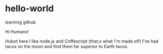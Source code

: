 # hello-world
learning github

Hi Humans!

Hubot here.I like node.js and Coffescript (that;s what I'm made of!)
I've had tacos on the moon and find them far superior to Earth tacos.
